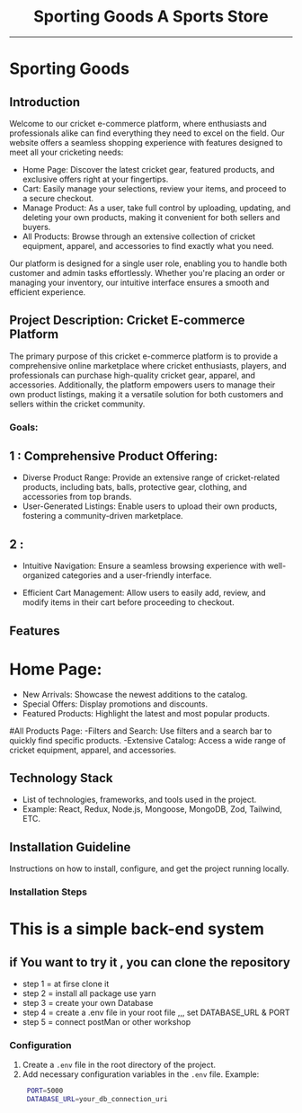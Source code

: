 <div align="center">
  <h1> Sporting Goods A Sports Store </h1>
</div>

---

# Sporting Goods

## Introduction

Welcome to our cricket e-commerce platform, where enthusiasts and professionals alike can find everything they need to excel on the field. Our website offers a seamless shopping experience with features designed to meet all your cricketing needs:

- Home Page: Discover the latest cricket gear, featured products, and exclusive offers right at your
  fingertips.
- Cart: Easily manage your selections, review your items, and proceed to a secure checkout.
- Manage Product: As a user, take full control by uploading, updating, and deleting your own products,
  making it convenient for both sellers and buyers.
- All Products: Browse through an extensive collection of cricket equipment, apparel, and accessories to
  find exactly what you need.

Our platform is designed for a single user role, enabling you to handle both customer and admin tasks effortlessly. Whether you're placing an order or managing your inventory, our intuitive interface ensures a smooth and efficient experience.

## Project Description: Cricket E-commerce Platform

The primary purpose of this cricket e-commerce platform is to provide a comprehensive online marketplace where cricket enthusiasts, players, and professionals can purchase high-quality cricket gear, apparel, and accessories. Additionally, the platform empowers users to manage their own product listings, making it a versatile solution for both customers and sellers within the cricket community.

### Goals:

## 1 : Comprehensive Product Offering:

- Diverse Product Range: Provide an extensive range of cricket-related products, including bats, balls,
  protective gear, clothing, and accessories from top brands.
- User-Generated Listings: Enable users to upload their own products, fostering a community-driven
  marketplace.

## 2 :

- Intuitive Navigation: Ensure a seamless browsing experience with well-organized categories and a
  user-friendly interface.

- Efficient Cart Management: Allow users to easily add, review, and modify items in their cart before
  proceeding to checkout.

## Features

# Home Page:

- New Arrivals: Showcase the newest additions to the catalog.
- Special Offers: Display promotions and discounts.
- Featured Products: Highlight the latest and most popular products.

#All Products Page:
-Filters and Search: Use filters and a search bar to quickly find specific products.
-Extensive Catalog: Access a wide range of cricket equipment, apparel, and accessories.

## Technology Stack

- List of technologies, frameworks, and tools used in the project.
- Example: React, Redux, Node.js, Mongoose, MongoDB, Zod, Tailwind, ETC.

## Installation Guideline

Instructions on how to install, configure, and get the project running locally.

### Installation Steps

# This is a simple back-end system

## if You want to try it , you can clone the repository

- step 1 = at firse clone it
- step 2 = install all package use yarn
- step 3 = create your own Database
- step 4 = create a .env file in your root file ,,, set DATABASE_URL & PORT
- step 5 = connect postMan or other workshop

### Configuration

1. Create a `.env` file in the root directory of the project.
2. Add necessary configuration variables in the `.env` file.
   Example:
   ```bash
    PORT=5000
    DATABASE_URL=your_db_connection_uri
   ```
